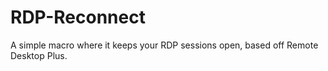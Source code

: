 # RDP-Reconnect
A simple macro where it keeps your RDP sessions open, based off Remote Desktop Plus.
